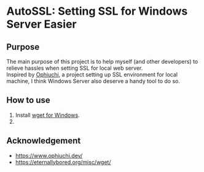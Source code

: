 # AutoSSL: Setting SSL for Windows Server Easier

## Purpose
The main purpose of this project is to help myself (and other developers) to relieve hassles when setting SSL for local web server.\
Inspired by <a href="https://www.ophiuchi.dev/">Ophiuchi</a>, a project  setting up SSL environment for local machine, I think Windows Server also deserve a handy tool to do so.

## How to use
1. Install <a href="https://eternallybored.org/misc/wget/">wget for Windows</a>.
2. 

## Acknowledgement
- https://www.ophiuchi.dev/
- https://eternallybored.org/misc/wget/
